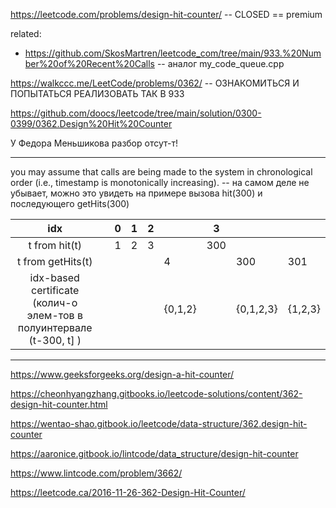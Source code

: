 https://leetcode.com/problems/design-hit-counter/ -- CLOSED == premium

related: 
- https://github.com/SkosMartren/leetcode_com/tree/main/933.%20Number%20of%20Recent%20Calls  -- аналог my_code_queue.cpp

https://walkccc.me/LeetCode/problems/0362/ -- ОЗНАКОМИТЬСЯ И ПОПЫТАТЬСЯ РЕАЛИЗОВАТЬ ТАК В 933

https://github.com/doocs/leetcode/tree/main/solution/0300-0399/0362.Design%20Hit%20Counter

У Федора Меньшикова разбор отсут-т!

_____________

 you may assume that calls are being made to the system in chronological order (i.e., timestamp is monotonically increasing). -- на самом деле не убывает, можно это увидеть на примере вызова hit(300) и последующего getHits(300)  

|                                idx                                	|   	| 0 	| 1 	| 2 	|         	| 3   	|           	|         	|
|:-----------------------------------------------------------------:	|:-:	|:-:	|:-:	|---	|---------	|-----	|-----------	|---------	|
|                           t from hit(t)                           	|   	| 1 	| 2 	| 3 	|         	| 300 	|           	|         	|
|                         t from getHits(t)                         	|   	|   	|   	|   	| 4       	|     	| 300       	| 301     	|
| idx-based certificate (колич-о элем-тов в полуинтервале (t-300, t] )|   	|   	|   	|   	| {0,1,2} 	|     	| {0,1,2,3} 	| {1,2,3} 	|


___


https://www.geeksforgeeks.org/design-a-hit-counter/

https://cheonhyangzhang.gitbooks.io/leetcode-solutions/content/362-design-hit-counter.html

https://wentao-shao.gitbook.io/leetcode/data-structure/362.design-hit-counter

https://aaronice.gitbook.io/lintcode/data_structure/design-hit-counter

https://www.lintcode.com/problem/3662/

https://leetcode.ca/2016-11-26-362-Design-Hit-Counter/
